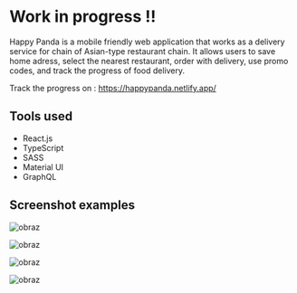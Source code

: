 # Work in progress ‼

Happy Panda is a mobile friendly web application that works as a delivery service for chain of Asian-type restaurant chain.
It allows users to save home adress, select the nearest restaurant, order with delivery, use promo codes, and track the progress of food delivery.

Track the progress on : https://happypanda.netlify.app/

 ## Tools used
 
 * React.js
 * TypeScript
 * SASS
 * Material UI
 * GraphQL

## Screenshot examples

![obraz](https://user-images.githubusercontent.com/59234543/228864792-610b20f5-372b-485c-8ec3-da342fc050a0.png)

![obraz](https://user-images.githubusercontent.com/59234543/228865078-a6204a60-4a54-4814-adcb-4677ccdf460b.png)

![obraz](https://user-images.githubusercontent.com/59234543/228865319-2951562b-8e1e-4d99-97ff-e1c11ba11e23.png)

![obraz](https://user-images.githubusercontent.com/59234543/228865465-e7bc8f36-7533-44fe-a240-683ec3c81d16.png)
